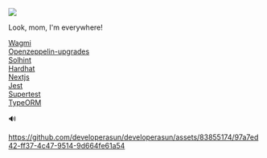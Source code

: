 ![](https://gh-hits.nomadcoders.workers.dev/view?username=developerasun)

Look, mom, I'm everywhere!

[Wagmi](https://github.com/wagmi-dev/wagmi/issues/1948) <br/>
[Openzeppelin-upgrades](https://github.com/OpenZeppelin/openzeppelin-upgrades/issues/623) <br/>
[Solhint](https://github.com/protofire/solhint/issues/354) <br/>
[Hardhat](https://github.com/NomicFoundation/hardhat/issues/3385) <br/>
[Nextjs](https://github.com/vercel/next.js/issues/49565) <br/>
[Jest](https://stackoverflow.com/questions/69164606/jest-cannot-log-after-tests-are-done-having-problems-on-import-of-functions) <br/>
[Supertest](https://github.com/mtbrault/nextjs-http-supertest/issues/12) <br/>
[TypeORM](https://github.com/typeorm/typeorm/issues/2797#issuecomment-2341067527)

🔊

https://github.com/developerasun/developerasun/assets/83855174/97a7ed42-ff37-4c47-9514-9d664fe61a54

